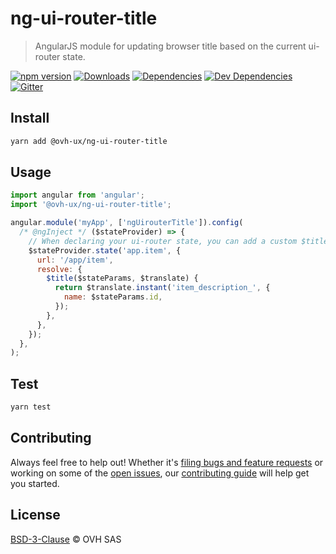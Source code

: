 # ng-ui-router-title

> AngularJS module for updating browser title based on the current ui-router state.

[![npm version](https://badgen.net/npm/v/@ovh-ux/ng-ui-router-title)](https://www.npmjs.com/package/@ovh-ux/ng-ui-router-title) [![Downloads](https://badgen.net/npm/dt/@ovh-ux/ng-ui-router-title)](https://npmjs.com/package/@ovh-ux/ng-ui-router-title) [![Dependencies](https://badgen.net/david/dep/ovh/manager/packages/components/ng-ui-router-title)](https://npmjs.com/package/@ovh-ux/ng-ui-router-title?activeTab=dependencies) [![Dev Dependencies](https://badgen.net/david/dev/ovh/manager/packages/components/ng-ui-router-title)](https://npmjs.com/package/@ovh-ux/ng-ui-router-title?activeTab=dependencies) [![Gitter](https://badgen.net/badge/gitter/ovh-ux/blue?icon=gitter)](https://gitter.im/ovh/ux)

## Install

```sh
yarn add @ovh-ux/ng-ui-router-title
```

## Usage

```js
import angular from 'angular';
import '@ovh-ux/ng-ui-router-title';

angular.module('myApp', ['ngUirouterTitle']).config(
  /* @ngInject */ ($stateProvider) => {
    // When declaring your ui-router state, you can add a custom $title:
    $stateProvider.state('app.item', {
      url: '/app/item',
      resolve: {
        $title($stateParams, $translate) {
          return $translate.instant('item_description_', {
            name: $stateParams.id,
          });
        },
      },
    });
  },
);
```

## Test

```sh
yarn test
```

## Contributing

Always feel free to help out! Whether it's [filing bugs and feature requests](https://github.com/ovh/manager/issues/new) or working on some of the [open issues](https://github.com/ovh/manager/issues), our [contributing guide](https://github.com/ovh/manager/blob/master/CONTRIBUTING.md) will help get you started.

## License

[BSD-3-Clause](LICENSE) © OVH SAS
